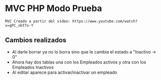 # MVC PHP Modo Prueba


`MVC Creado a partir del vídeo: https://www.youtube.com/watch?v=gPC_xbtTx-Y`
 

## Cambios realizados

* Al darle borrar ya no lo borra sino que le cambia el estado a "Inactivo -> 0"
* Ahora hay dos tablas una con los Empleados activos y otra con los Empleados Inactivos
* Al editar aparece para activar/inactivar un empleado
